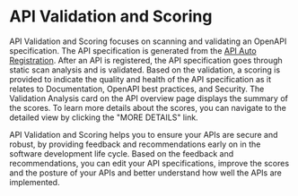 # API Validation and Scoring

API Validation and Scoring focuses on scanning and validating an OpenAPI specification. The API specification is generated from the [API Auto Registration](../api-auto-registration/about.hbs.md). After an API is registered, the API specification goes through static scan analysis and is validated. Based on the validation, a scoring is provided to indicate the quality and health of the API specification as it relates to Documentation, OpenAPI best practices, and Security. The Validation Analysis card on the API overview page displays the summary of the scores. To learn more details about the scores, you can navigate to the detailed view by clicking the "MORE DETAILS" link. 

API Validation and Scoring helps you to ensure your APIs are secure and robust, by providing feedback and recommendations early on in the software development life cycle. Based on the feedback and recommendations, you can edit your API specifications, improve the scores and the posture of your APIs and better understand how well the APIs are implemented.
